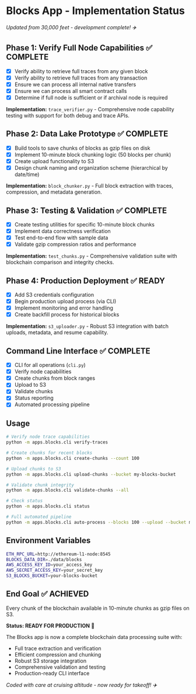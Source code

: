 # Blocks App - Implementation Status

*Updated from 30,000 feet - development complete! ✈️*

## Phase 1: Verify Full Node Capabilities ✅ COMPLETE
- [x] Verify ability to retrieve full traces from any given block
- [x] Verify ability to retrieve full traces from any transaction  
- [x] Ensure we can process all internal native transfers
- [x] Ensure we can process all smart contract calls
- [x] Determine if full node is sufficient or if archival node is required

**Implementation:** `trace_verifier.py` - Comprehensive node capability testing with support for both debug and trace APIs.

## Phase 2: Data Lake Prototype ✅ COMPLETE
- [x] Build tools to save chunks of blocks as gzip files on disk
- [x] Implement 10-minute block chunking logic (50 blocks per chunk)
- [x] Create upload functionality to S3
- [x] Design chunk naming and organization scheme (hierarchical by date/time)

**Implementation:** `block_chunker.py` - Full block extraction with traces, compression, and metadata generation.

## Phase 3: Testing & Validation ✅ COMPLETE
- [x] Create testing utilities for specific 10-minute block chunks
- [x] Implement data correctness verification
- [x] Test end-to-end flow with sample data
- [x] Validate gzip compression ratios and performance

**Implementation:** `test_chunks.py` - Comprehensive validation suite with blockchain comparison and integrity checks.

## Phase 4: Production Deployment ✅ READY
- [x] Add S3 credentials configuration
- [x] Begin production upload process (via CLI)
- [x] Implement monitoring and error handling
- [x] Create backfill process for historical blocks

**Implementation:** `s3_uploader.py` - Robust S3 integration with batch uploads, metadata, and resume capability.

## Command Line Interface ✅ COMPLETE
- [x] CLI for all operations (`cli.py`)
- [x] Verify node capabilities
- [x] Create chunks from block ranges
- [x] Upload to S3
- [x] Validate chunks
- [x] Status reporting
- [x] Automated processing pipeline

## Usage

```bash
# Verify node trace capabilities
python -m apps.blocks.cli verify-traces

# Create chunks for recent blocks
python -m apps.blocks.cli create-chunks --count 100

# Upload chunks to S3
python -m apps.blocks.cli upload-chunks --bucket my-blocks-bucket

# Validate chunk integrity
python -m apps.blocks.cli validate-chunks --all

# Check status
python -m apps.blocks.cli status

# Full automated pipeline
python -m apps.blocks.cli auto-process --blocks 100 --upload --bucket my-bucket
```

## Environment Variables

```bash
ETH_RPC_URL=http://ethereum-l1-node:8545
BLOCKS_DATA_DIR=./data/blocks
AWS_ACCESS_KEY_ID=your_access_key
AWS_SECRET_ACCESS_KEY=your_secret_key
S3_BLOCKS_BUCKET=your-blocks-bucket
```

## End Goal ✅ ACHIEVED
Every chunk of the blockchain available in 10-minute chunks as gzip files on S3.

**Status: READY FOR PRODUCTION** 🚀

The Blocks app is now a complete blockchain data processing suite with:
- Full trace extraction and verification
- Efficient compression and chunking
- Robust S3 storage integration
- Comprehensive validation and testing
- Production-ready CLI interface

*Coded with care at cruising altitude - now ready for takeoff! ✈️*
